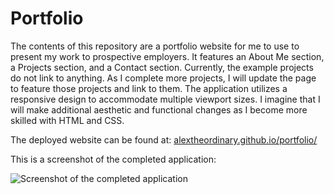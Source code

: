 # Portfolio

The contents of this repository are a portfolio website for me to use to present my work to prospective employers. It features an About Me section, a Projects section, and a Contact section. Currently, the example projects do not link to anything. As I complete more projects, I will update the page to feature those projects and link to them. The application utilizes a responsive design to accommodate multiple viewport sizes. I imagine that I will make additional aesthetic and functional changes as I become more skilled with HTML and CSS.

The deployed website can be found at: [alextheordinary.github.io/portfolio/](https://alextheordinary.github.io/portfolio/)

This is a screenshot of the completed application:

![Screenshot of the completed application](./assets/images/page-screenshot.png)
